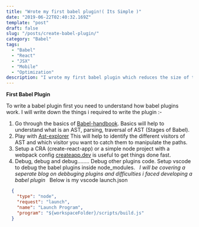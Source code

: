 ```yaml
---
title: "Wrote my first babel plugin!( Its Simple )"
date: "2019-06-22T02:40:32.169Z"
template: "post"
draft: false
slug: "/posts/create-babel-plugin/"
category: "Babel"
tags:
  - "Babel"
  - "React"
  - "JSX"
  - "Mobile"
  - "Optimization"
description: "I wrote my first babel plugin which reduces the size of the web app my removing class methods and jsx elements. The motivation is to remove class methods which are not executed when app is viewed in mobile view."
---
```



**First Babel Plugin**

To write a babel plugin first you need to understand how babel plugins work. I will write down the things i required to write the plugin :-

1. Go through the basics of [Babel-handbook](https://github.com/jamiebuilds/babel-handbook/blob/master/translations/en/plugin-handbook.md).
Basics will help to understand what is an AST, parsing, traversal of AST (Stages of Babel).
&nbsp;
2. Play with [Ast-explorer](https://astexplorer.net)
This will help to identify the different visitors of AST and which visitor you want to catch them to manipulate the paths.
&nbsp;
3. Setup a CRA (create-react-app) or a simple node project with a webpack config  [createapp.dev](https://createapp.dev/) is useful to get things done fast.
&nbsp;
3. Debug, debug and debug........ 
Debug other plugins code. 
Setup vscode to debug the babel plugins inside node_modules.
&nbsp;
  *I will be covering a seperate blog on debbuging plugins and difficulties i faced developing a babel plugin*
&nbsp;
  Below is my vscode launch.json
&nbsp;
  ```json
    {
      "type": "node",
      "request": "launch",
      "name": "Launch Program",
      "program": "${workspaceFolder}/scripts/build.js"
    }
  ```




